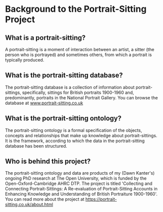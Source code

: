 # Background to the Portrait-Sitting Project

## What is a portrait-sitting?

A portrait-sitting is a moment of interaction between an artist, a sitter (the person who is portrayed) and sometimes others, from which a portrait is typically produced.

## What is the portrait-sitting database?

The portrait-sitting database is a collection of information about portrait-sittings, specifically, sittings for British portraits 1900-1960 and, predominantly, portraits in the National Portrait Gallery. You can browse the database at www.portrait-sitting.co.uk

## What is the portrait-sitting ontology?

The portrait-sitting ontology is a formal specification of the objects, concepts and relationships that make up knowledge about portrait-sittings. It is the framework, according to which the data in the portrait-sitting database has been structured.

## Who is behind this project?

The portrait-sitting ontology and data are products of my (Dawn Kanter's) ongoing PhD research at The Open University, which is funded by the Open-Oxford-Cambridge AHRC DTP. The project is titled 'Collecting and Connecting Portrait-Sittings: A Re-evaluation of Portrait-Sitting Accounts in Enhancing Knowledge and Understanding of British Portraiture 1900-1960'. You can read more about the project at https://portrait-sitting.co.uk/about.html